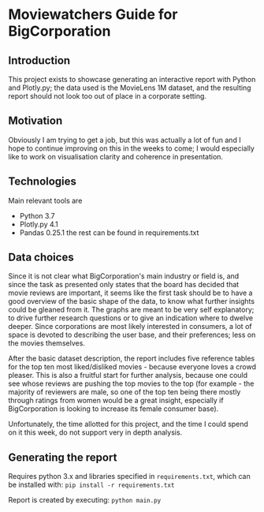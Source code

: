 # Moviewatchers Guide for BigCorporation

## Introduction
This project exists to showcase generating an interactive report with Python and Plotly.py; the data used is the MovieLens 1M dataset, 
and the resulting report should not look too out of place in a corporate setting.

## Motivation
Obviously I am trying to get a job, but this was actually a lot of fun and I hope to continue improving on this in the weeks to come; 
I would especially like to work on visualisation clarity and coherence in presentation.

## Technologies
Main relevant tools are
- Python 3.7
- Plotly.py 4.1
- Pandas 0.25.1
the rest can be found in requirements.txt

## Data choices
Since it is not clear what BigCorporation's main industry or field is, and since the task as presented only states that the board has decided that movie reviews are important,
it seems like the first task should be to have a good overview of the basic shape of the data, to know what further insights could be gleaned from it.
The graphs are meant to be very self explanatory; to drive further research questions or to give an indication where to dwelve deeper.
Since corporations are most likely interested in consumers, a lot of space is devoted to describing the user base, and their preferences;
less on the movies themselves.

After the basic dataset description, the report includes five reference tables for the top ten most liked/disliked movies - because everyone loves a crowd pleaser.
This is also a fruitful start for further analysis, because one could see whose reviews are pushing the top movies to the top (for example - the majority of reviewers are male,
so one of the top ten being there mostly through ratings from women would be a great insight, especially if BigCorporation is looking to increase its female consumer base). 

Unfortunately, the time allotted for this project, and the time I could spend on it this week, do not support very in depth analysis.

## Generating the report
Requires python 3.x and libraries specified in `requirements.txt`, which can be installed with:
```pip install -r requirements.txt```

Report is created by executing:
```python main.py```
